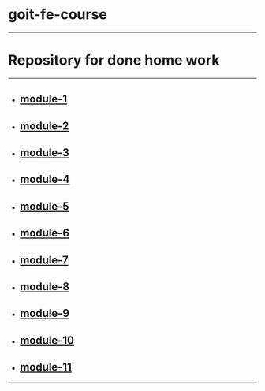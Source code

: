 # goit-fe-course
_______________________________
# Repository for done home work
________________________________

- ## [module-1](https://cyberspacedk.github.io/goit-fe-course/module-1/)

- ## [module-2](https://cyberspacedk.github.io/goit-fe-course/module-2/)

- ## [module-3](https://cyberspacedk.github.io/goit-fe-course/module-3/)

- ## [module-4](https://cyberspacedk.github.io/goit-fe-course/module-4/)

- ## [module-5](https://cyberspacedk.github.io/goit-fe-course/module-5/)

- ## [module-6](https://cyberspacedk.github.io/goit-fe-course/module-6/)

- ## [module-7](https://cyberspacedk.github.io/goit-fe-course/module-7/)

- ## [module-8](https://cyberspacedk.github.io/goit-fe-course/module-8/)

- ## [module-9](https://cyberspacedk.github.io/goit-fe-course/module-9/)

- ## [module-10](https://cyberspacedk.github.io/goit-fe-course/module-10/)

- ## [module-11](https://cyberspacedk.github.io/goit-fe-course/module-11/)
_______________________________________________________________________________
